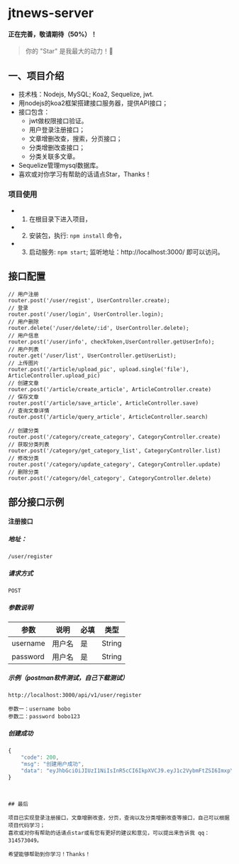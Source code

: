 # jtnews-server
#### 正在完善，敬请期待（50%）！
> 你的 "Star" 是我最大的动力！🌹
## 一、项目介绍

- 技术栈：Nodejs, MySQL; Koa2, Sequelize, jwt.
- 用nodejs的koa2框架搭建接口服务器，提供API接口；
- 接口包含：
  - jwt做权限接口验证。
  - 用户登录注册接口；
  - 文章增删改查，搜索，分页接口；
  - 分类增删改查接口；
  - 分类关联多文章。
- Sequelize管理mysql数据库。
- 喜欢或对你学习有帮助的话请点Star，Thanks！




### 项目使用
- 1. 在根目录下进入项目，
- 2. 安装包，执行: `npm install` 命令，
- 3. 启动服务: `npm start`; 监听地址：http://localhost:3000/ 即可以访问。

## 接口配置

```
// 用户注册
router.post('/user/regist', UserController.create);
// 登录
router.post('/user/login', UserController.login);
// 用户删除
router.delete('/user/delete/:id', UserController.delete);
// 用户信息
router.post('/user/info', checkToken,UserController.getUserInfo);
// 用户列表
router.get('/user/list', UserController.getUserList);
// 上传图片
router.post('/article/upload_pic', upload.single('file'), ArticleController.upload_pic)
// 创建文章
router.post('/article/create_article', ArticleController.create)
// 保存文章
router.post('/article/save_article', ArticleController.save)
// 查询文章详情
router.post('/article/query_article', ArticleController.search)

// 创建分类
router.post('/category/create_category', CategoryController.create)
// 获取分类列表
router.post('/category/get_category_list', CategoryController.list)
// 修改分类
router.post('/category/update_category', CategoryController.update)
// 删除分类
router.post('/category/del_category', CategoryController.delete)

```


## 部分接口示例

#### 注册接口

##### 地址：
```
/user/register
```

##### 请求方式

```
POST
```

##### 参数说明

参数 | 说明 | 必填 | 类型
---|---|---|---
username | 用户名 | 是 | String
password | 用户名 | 是 | String

##### 示例（postman软件测试，自己下载测试）

```
http://localhost:3000/api/v1/user/register

参数一：username bobo
参数二：password bobo123
```


##### 创建成功

```js
{
    "code": 200,
    "msg": "创建用户成功",
    "data": "eyJhbGciOiJIUzI1NiIsInR5cCI6IkpXVCJ9.eyJ1c2VybmFtZSI6ImxpYW5nZmVuZ2JvIiwiaWQiOjMsImlhdCI6MTU0MzM4MjAwOCwiZXhwIjoxNTQzMzg1NjA4fQ.-AEyGpqf5l7uKdaHArEGpKC3L5wHRHSNkvcciVumhBo"
}
```

```


## 最后

项目已实现登录注册接口，文章增删改查，分页，查询以及分类增删改查等接口，自己可以根据项目代码学习；
喜欢或对你有帮助的话请点star或有您有更好的建议和意见，可以提出来告诉我 qq：314573049。

希望能够帮助到你学习！Thanks！
